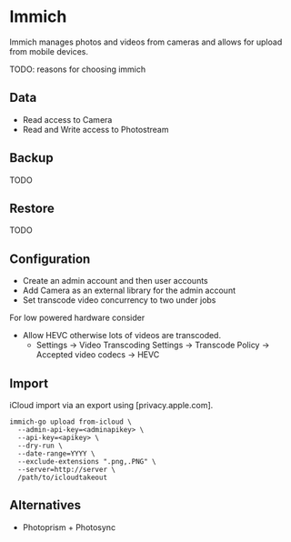 <!--
SPDX-FileCopyrightText: Andrew Hayzen <ahayzen@gmail.com>

SPDX-License-Identifier: MPL-2.0
-->

# Immich

Immich manages photos and videos from cameras and allows for upload from mobile devices.

TODO: reasons for choosing immich

## Data

  - Read access to Camera
  - Read and Write access to Photostream

## Backup

TODO

## Restore

TODO

## Configuration

  - Create an admin account and then user accounts
  - Add Camera as an external library for the admin account
  - Set transcode video concurrency to two under jobs

For low powered hardware consider

  - Allow HEVC otherwise lots of videos are transcoded.
    - Settings -> Video Transcoding Settings -> Transcode Policy -> Accepted video codecs -> HEVC

## Import

iCloud import via an export using [privacy.apple.com].

```console
immich-go upload from-icloud \
  --admin-api-key=<adminapikey> \
  --api-key=<apikey> \
  --dry-run \
  --date-range=YYYY \
  --exclude-extensions ".png,.PNG" \
  --server=http://server \
  /path/to/icloudtakeout
```

## Alternatives

  - Photoprism + Photosync

